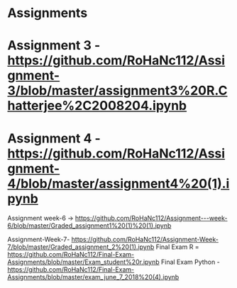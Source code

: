 # Assignments
# Assignment 3 - https://github.com/RoHaNc112/Assignment-3/blob/master/assignment3%20R.Chatterjee%2C2008204.ipynb
# Assignment 4 - https://github.com/RoHaNc112/Assignment-4/blob/master/assignment4%20(1).ipynb
Assignment week-6 -> https://github.com/RoHaNc112/Assignment---week-6/blob/master/Graded_assignment1%20(1)%20(1).ipynb

Assignment-Week-7- https://github.com/RoHaNc112/Assignment-Week-7/blob/master/Graded_assignment_2%20(1).ipynb
Final Exam R = https://github.com/RoHaNc112/Final-Exam-Assignments/blob/master/Exam_student%20r.ipynb
Final Exam Python -https://github.com/RoHaNc112/Final-Exam-Assignments/blob/master/exam_june_7_2018%20(4).ipynb

